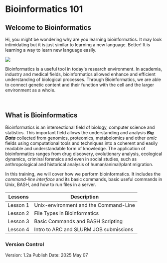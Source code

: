 # Bioinformatics 101

##  Welcome to Bioinformatics 
  
Hi, you might be wondering why are you learning bioinformatics. It may look intimidating but it is just similar to learning a new language. Better! It is learning a way to learn new language easily.

<div class=image>
<img src="https://facts.net/wp-content/uploads/2023/09/19-astounding-facts-about-bioinformatics-1694494466.jpeg"> </div>

Bioinformatics is a useful tool in today's research environment. In academia, industry and medical fields, bioinformatics allowed enhance and efficient understanding of biological processes. Through Bioinformatics, we are able to connect genetic content and their function with the cell and the larger environment as a whole.

<br>

## What is Bioinformatics

Bioinformatics is an intersectional field of biology, computer science and statistics. This important field allows the understanding and analysis ***Big Data*** collected from genomics, proteomics, metabolomics and other *omic* fields using computational tools and techniques into a coherent and easily readable and understandable form of knowledge. The application of bioinformatics ranges from drug discovery, evolutionary analysis, ecological dynamics, criminal forensics and even in social studies, such as anthropological and historical analysis of human/animal/plant migration. 

In this training, we will cover how we perform bioinformatics. It includes the *command-line interface* and its basic commands, basic useful commands in Unix, BASH, and how to run files in a server. 

<div class=term_table>

|Lessons|Description|
|---|---|
|Lesson 1|Unix-environment and the Command-Line|
|Lesson 2|File Types in Bioinformatics|
|Lesson 3|Basic Commands and BASH Scripting|
|Lesson 4|Intro to ARC and SLURM JOB submissions|


</div>

### Version Control
Version: 1.2a
Publish Date: 2025 May 07


